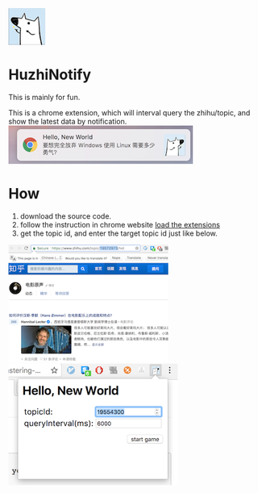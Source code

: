 ![logo](assets/Liu-reverse.png)
# HuzhiNotify

This is mainly for fun.

This is a chrome extension, which will interval query the zhihu/topic, and show the latest data by notification.
![notification example](assets/Notification-example.png)


# How
1. download the source code.
2. follow the instruction in chrome website [load the extensions](https://developer.chrome.com/extensions/getstarted#unpacked)
3. get the topic id, and enter the target topic id just like below.

![How to get topic id](assets/How-to-get-topic-id.png)
![How to use it](assets/How-to-use-it.png)

